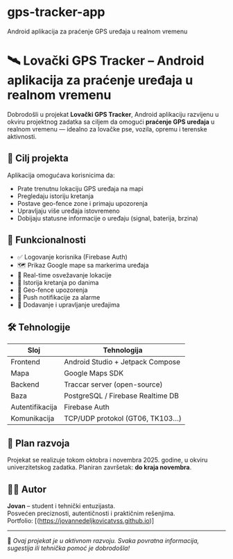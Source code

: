 # gps-tracker-app
Android aplikacija za praćenje GPS uređaja u realnom vremenu

# 🛰️ Lovački GPS Tracker – Android aplikacija za praćenje uređaja u realnom vremenu

Dobrodošli u projekat **Lovački GPS Tracker**, Android aplikaciju razvijenu u okviru projektnog zadatka sa ciljem da omogući **praćenje GPS uređaja** u realnom vremenu — idealno za lovačke pse, vozila, opremu i terenske aktivnosti.

## 🎯 Cilj projekta

Aplikacija omogućava korisnicima da:
- Prate trenutnu lokaciju GPS uređaja na mapi
- Pregledaju istoriju kretanja
- Postave geo-fence zone i primaju upozorenja
- Upravljaju više uređaja istovremeno
- Dobijaju statusne informacije o uređaju (signal, baterija, brzina)

## 🧩 Funkcionalnosti

- ✅ Logovanje korisnika (Firebase Auth)
- 🗺️ Prikaz Google mape sa markerima uređaja
- 📡 Real-time osvežavanje lokacije
- 📜 Istorija kretanja po danima
- 🚧 Geo-fence upozorenja
- 🔔 Push notifikacije za alarme
- 🧭 Dodavanje i upravljanje uređajima

## 🛠️ Tehnologije

| Sloj         | Tehnologija                         |
|--------------|-------------------------------------|
| Frontend     | Android Studio + Jetpack Compose    |
| Mapa         | Google Maps SDK                     |
| Backend      | Traccar server (open-source)        |
| Baza         | PostgreSQL / Firebase Realtime DB   |
| Autentifikacija | Firebase Auth                    |
| Komunikacija | TCP/UDP protokol (GT06, TK103…)     |

## 📅 Plan razvoja

Projekat se realizuje tokom oktobra i novembra 2025. godine, u okviru univerzitetskog zadatka. Planiran završetak: **do kraja novembra**.

## 👨‍💻 Autor

**Jovan** – student i tehnički entuzijasta.  
Posvećen preciznosti, autentičnosti i praktičnim rešenjima.  
Portfolio: [(https://jovannedeljkovicatvss.github.io)]

---

📌 *Ovaj projekat je u aktivnom razvoju. Svaka povratna informacija, sugestija ili tehnička pomoć je dobrodošla!*

